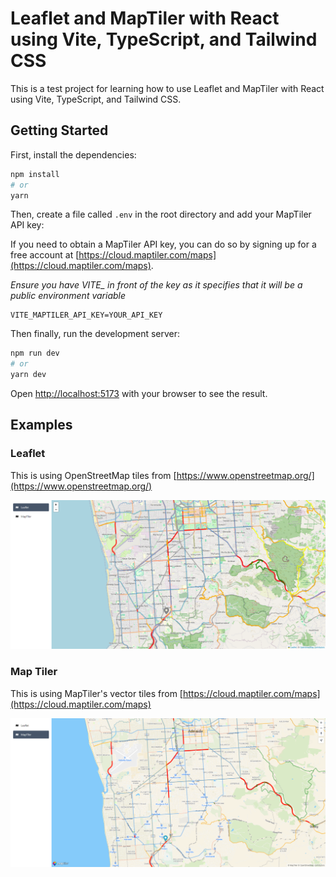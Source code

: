 # Leaflet and MapTiler with React using Vite, TypeScript, and Tailwind CSS

This is a test project for learning how to use Leaflet and MapTiler with React using Vite, TypeScript, and Tailwind CSS.

## Getting Started

First, install the dependencies:

```bash
npm install
# or
yarn
```

Then, create a file called `.env` in the root directory and add your MapTiler API key:

If you need to obtain a MapTiler API key, you can do so by signing up for a free account at [https://cloud.maptiler.com/maps](https://cloud.maptiler.com/maps).

_Ensure you have VITE\_ in front of the key as it specifies that it will be a public environment variable_

```
VITE_MAPTILER_API_KEY=YOUR_API_KEY
```

Then finally, run the development server:

```bash
npm run dev
# or
yarn dev
```

Open [http://localhost:5173](http://localhost:5173) with your browser to see the result.

## Examples

### Leaflet

This is using OpenStreetMap tiles from [https://www.openstreetmap.org/](https://www.openstreetmap.org/)

![screenshot](images/screenshot-leaflet.png)

### Map Tiler

This is using MapTiler's vector tiles from [https://cloud.maptiler.com/maps](https://cloud.maptiler.com/maps)

![screenshot](images/screenshot-maptiler.png)